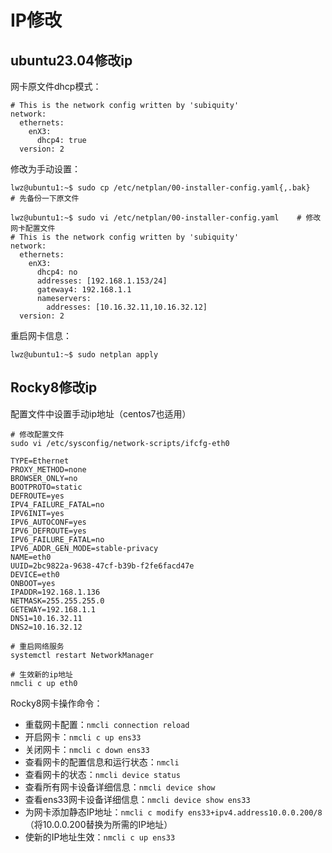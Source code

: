 # IP修改

## ubuntu23.04修改ip
网卡原文件dhcp模式：
```
# This is the network config written by 'subiquity'
network:
  ethernets:
    enX3:
      dhcp4: true
  version: 2
```

修改为手动设置：
```
lwz@ubuntu1:~$ sudo cp /etc/netplan/00-installer-config.yaml{,.bak}     # 先备份一下原文件

lwz@ubuntu1:~$ sudo vi /etc/netplan/00-installer-config.yaml    # 修改网卡配置文件
# This is the network config written by 'subiquity'
network:
  ethernets:
    enX3:
      dhcp4: no
      addresses: [192.168.1.153/24]
      gateway4: 192.168.1.1
      nameservers:
        addresses: [10.16.32.11,10.16.32.12]
  version: 2
```

重启网卡信息：
```
lwz@ubuntu1:~$ sudo netplan apply
```

## Rocky8修改ip
配置文件中设置手动ip地址（centos7也适用）
```
# 修改配置文件
sudo vi /etc/sysconfig/network-scripts/ifcfg-eth0

TYPE=Ethernet
PROXY_METHOD=none
BROWSER_ONLY=no
BOOTPROTO=static
DEFROUTE=yes
IPV4_FAILURE_FATAL=no
IPV6INIT=yes
IPV6_AUTOCONF=yes
IPV6_DEFROUTE=yes
IPV6_FAILURE_FATAL=no
IPV6_ADDR_GEN_MODE=stable-privacy
NAME=eth0
UUID=2bc9822a-9638-47cf-b39b-f2fe6facd47e
DEVICE=eth0
ONBOOT=yes
IPADDR=192.168.1.136
NETMASK=255.255.255.0
GETEWAY=192.168.1.1
DNS1=10.16.32.11
DNS2=10.16.32.12

# 重启网络服务
systemctl restart NetworkManager

# 生效新的ip地址
nmcli c up eth0
```
Rocky8网卡操作命令：  
- 重载网卡配置：`nmcli connection reload` 
- 开启网卡：`nmcli c up ens33`
- 关闭网卡：`nmcli c down ens33`
- 查看网卡的配置信息和运行状态：`nmcli`
- 查看网卡的状态：`nmcli device status`
- 查看所有网卡设备详细信息：`nmcli device show`
- 查看ens33网卡设备详细信息：`nmcli device show ens33`
- 为网卡添加静态IP地址：`nmcli c modify ens33+ipv4.address10.0.0.200/8`（将10.0.0.200替换为所需的IP地址）
- 使新的IP地址生效：`nmcli c up ens33`
